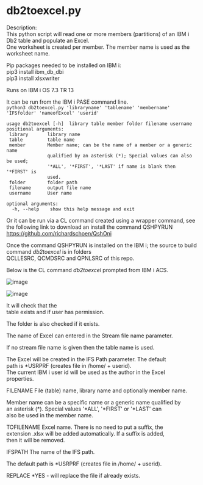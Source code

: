 # db2toexcel.py
Description:  
 This python script will read one or more members (partitions)
  of an IBM i Db2 table and populate an Excel.  
  One worksheet is created per member. The member name is used as the worksheet name. 
  
Pip packages needed to be installed on IBM i:  
 pip3 install ibm_db_dbi  
 pip3 install xlsxwriter
 
Runs on IBM i OS 7.3 TR 13
 
It can be run from the IBM i PASE command line.  
 `python3 db2toexcel.py 'libraryname' 'tablename' 'membername'  'IFSfolder' 'nameofExcel' 'userid'`   
 ``` python3 db2toexcel.py -h  
usage db2toexcel [-h]  library table member folder filename username   
 positional arguments:                                                            
  library       library name                                                     
  table         table name                                                       
  member        Member name; can be the name of a member or a generic name       
                qualified by an asterisk (*); Special values can also be used;   
                '*ALL', '*FIRST', '*LAST' if name is blank then '*FIRST' is      
                used.                                                            
  folder        folder path                                                      
  filename      output file name                  
  username      User name                         
                                                   
 optional arguments:                               
   -h, --help    show this help message and exit  
```
 
 
 Or it can be run via a CL command created using a wrapper command, see the following link
 to download an install the command QSHPYRUN https://github.com/richardschoen/QshOni
 
 Once the command QSHPYRUN is installed on the IBM i;  the source to build command *db2toexcel* is in folders  
 QCLLESRC, QCMDSRC and QPNLSRC of this repo. 
 
 Below is the CL command *db2toexcel* prompted from IBM i ACS.  
 
 ![image](https://user-images.githubusercontent.com/62209270/226181930-12bf753e-3bb7-4428-bb6a-c23b753a0f17.png)  
 
 ![image](https://user-images.githubusercontent.com/62209270/226182358-9e2facce-8519-4c26-a3a7-a0eac46c8232.png)
 
                                                                                                                                                    
It will check that the   
table exists and if user has permission.                          
                                                                  
The folder is also checked if it exists.                          
                                                                  
The name of Excel can entered in the Stream file name parameter.  
                                                                  
If no stream file name is given then the table name is used.      
                                                                  
The Excel will be created in the IFS Path parameter. The default  
path is *USRPRF (creates file in /home/ + userid).                
The current IBM i user id will be used as the author in the Excel   
properties.                                                         
                                                                    
FILENAME File (table) name, library name and optionally member name.
                                                                    
Member name can be a specific name or a generic name  qualified by  
an asterisk (*).   Special values '*ALL', '*FIRST' or '*LAST' can   
also be used in the member name.                                    
                                                                    
TOFILENAME Excel name. There is no need to put a suffix, the        
extension .xlsx will be added automatically. If a suffix is added,  
then it will be removed.                                            
                                                                    
IFSPATH The name of the IFS path.    

The default path is *USRPRF (creates file in /home/ + userid).  
                                                                
REPLACE *YES - will replace the file if already exists.         
                                                                    

 
